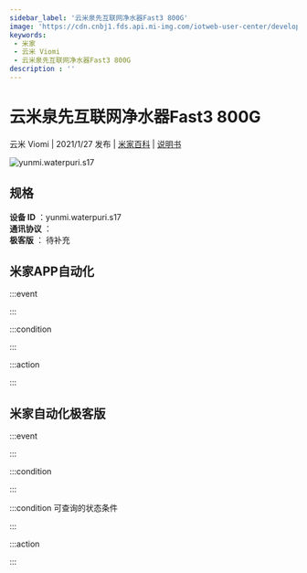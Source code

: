```yaml
---
sidebar_label: '云米泉先互联网净水器Fast3 800G'
image: 'https://cdn.cnbj1.fds.api.mi-img.com/iotweb-user-center/developer_16790478400876TSCKh0a.png?GalaxyAccessKeyId=AKVGLQWBOVIRQ3XLEW&Expires=9223372036854775807&Signature=rlRHPPaB07DjPw4okgFredaddMU='
keywords: 
 - 米家
 - 云米 Viomi
 - 云米泉先互联网净水器Fast3 800G
description : ''
---
```

# 云米泉先互联网净水器Fast3 800G

云米 Viomi | 2021/1/27 发布 | [米家百科](https://home.mi.com/webapp/content/baike/product/index.html?model=yunmi.waterpuri.s17) | [说明书](https://home.mi.com/views/introduction.html?model=yunmi.waterpuri.s17&region=cn)

![yunmi.waterpuri.s17](https://cdn.cnbj1.fds.api.mi-img.com/iotweb-user-center/developer_16790478400876TSCKh0a.png?GalaxyAccessKeyId=AKVGLQWBOVIRQ3XLEW&Expires=9223372036854775807&Signature=rlRHPPaB07DjPw4okgFredaddMU=)

## 规格  
> 
**设备 ID** ：yunmi.waterpuri.s17  
**通讯协议** ：  
**极客版**  ： 待补充 


## 米家APP自动化  

:::event  

:::

:::condition  

:::

:::action   

:::

## 米家自动化极客版  

:::event  

:::

:::condition  

:::

:::condition 可查询的状态条件  

:::

:::action  

:::

        

